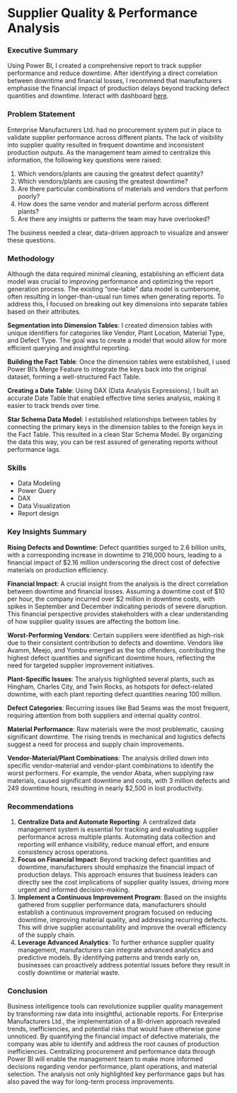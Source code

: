 # Supplier Quality & Performance Analysis

### Executive Summary
Using Power BI, I created a comprehensive report to track supplier performance and reduce downtime. 
After identifying a direct correlation between downtime and financial losses, I recommend that manufacturers emphasise the financial impact of production delays beyond tracking defect quantities and downtime.
Interact with dashboard [here](https://app.powerbi.com/view?r=eyJrIjoiMDk4NmFjY2YtM2UzNy00MTFiLWJhNzAtYWYwYTc3YjMzMjIyIiwidCI6ImQzM2ZkNjEzLTdjZmItNDZhMC04MmZlLTI5NDg1ZDUwMDFkZSJ9&pageName=fa6f8390970637b60a6a).

### Problem Statement
Enterprise Manufacturers Ltd. had no procurement system put in place to validate supplier performance across different plants. 
The lack of visibility into supplier quality resulted in frequent downtime and inconsistent production outputs. 
As the management team aimed to centralize this information, the following key questions were raised:
1. Which vendors/plants are causing the greatest defect quantity?
2. Which vendors/plants are causing the greatest downtime?
3. Are there particular combinations of materials and vendors that perform poorly?
4. How does the same vendor and material perform across different plants?
5. Are there any insights or patterns the team may have overlooked?

The business needed a clear, data-driven approach to visualize and answer these questions.

### Methodology
Although the data required minimal cleaning, establishing an efficient data model was crucial to improving performance and optimizing the report generation process. 
The existing “one-table” data model is cumbersome, often resulting in longer-than-usual run times when generating reports. To address this, I focused on breaking out key dimensions into separate tables based on their attributes.

**Segmentation into Dimension Tables**: I created dimension tables with unique identifiers for categories like Vendor, Plant Location, Material Type, and Defect Type. 
The goal was to create a model that would allow for more efficient querying and insightful reporting. 

**Building the Fact Table**: Once the dimension tables were established, I used Power BI’s Merge Feature to integrate the keys back into the original dataset, forming a well-structured Fact Table.

**Creating a Date Table**: Using DAX (Data Analysis Expressions), I built an accurate Date Table that enabled effective time series analysis, making it easier to track trends over time.

**Star Schema Data Model**: I established relationships between tables by connecting the primary keys in the dimension tables to the foreign keys in the Fact Table. 
This resulted in a clean Star Schema Model. By organizing the data this way, you can be rest assured of generating reports without performance lags.

### Skills
- Data Modeling
- Power Query
- DAX
- Data Visualization
- Report design
  
### Key Insights Summary
**Rising Defects and Downtime**: Defect quantities surged to 2.6 billion units, with a corresponding increase in downtime to 216,000 hours, leading to a financial impact of $2.16 million underscoring the direct cost of defective materials on production efficiency.

**Financial Impact**: A crucial insight from the analysis is the direct correlation between downtime and financial losses. Assuming a downtime cost of $10 per hour, the company incurred over $2 million in downtime costs, with spikes in September and December indicating periods of severe disruption. This financial perspective provides stakeholders with a clear understanding of how supplier quality issues are affecting the bottom line.

**Worst-Performing Vendors**: Certain suppliers were identified as high-risk due to their consistent contribution to defects and downtime. Vendors like Avamm, Meejo, and Yombu emerged as the top offenders, contributing the highest defect quantities and significant downtime hours, reflecting the need for targeted supplier improvement initiatives.

**Plant-Specific Issues**: The analysis highlighted several plants, such as Hingham, Charles City, and Twin Rocks, as hotspots for defect-related downtime, with each plant reporting defect quantities nearing 100 million.

**Defect Categories**: Recurring issues like Bad Seams was the most frequent, requiring attention from both suppliers and internal quality control.

**Material Performance**: Raw materials were the most problematic, causing significant downtime. The rising trends in mechanical and logistics defects suggest a need for process and supply chain improvements.

**Vendor-Material/Plant Combinations**: The analysis drilled down into specific vendor-material and vendor-plant combinations to identify the worst performers. For example, the vendor Abata, when supplying raw materials, caused significant downtime and costs, with 3 million defects and 249 downtime hours, resulting in nearly $2,500 in lost productivity.

### Recommendations
1. **Centralize Data and Automate Reporting**: A centralized data management system is essential for tracking and evaluating supplier performance across multiple plants. Automating data collection and reporting will enhance visibility, reduce manual effort, and ensure consistency across operations.
2. **Focus on Financial Impact**: Beyond tracking defect quantities and downtime, manufacturers should emphasize the financial impact of production delays. This approach ensures that business leaders can directly see the cost implications of supplier quality issues, driving more urgent and informed decision-making.
3. **Implement a Continuous Improvement Program**: Based on the insights gathered from supplier performance data, manufacturers should establish a continuous improvement program focused on reducing downtime, improving material quality, and addressing recurring defects. This will drive supplier accountability and improve the overall efficiency of the supply chain.
4. **Leverage Advanced Analytics**: To further enhance supplier quality management, manufacturers can integrate advanced analytics and predictive models. By identifying patterns and trends early on, businesses can proactively address potential issues before they result in costly downtime or material waste.

### Conclusion
Business intelligence tools can revolutionize supplier quality management by transforming raw data into insightful, actionable reports. 
For Enterprise Manufacturers Ltd., the implementation of a BI-driven approach revealed trends, inefficiencies, and potential risks that would have otherwise gone unnoticed. 
By quantifying the financial impact of defective materials, the company was able to identify and address the root causes of production inefficiencies.
Centralizing procurement and performance data through Power BI will enable the management team to make more informed decisions regarding vendor performance, plant operations, and material selection. The analysis not only highlighted key performance gaps but has also paved the way for long-term process improvements.
